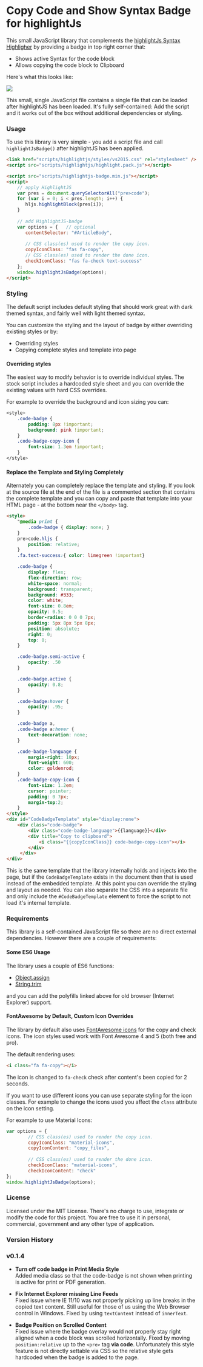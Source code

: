 # Copy Code and Show Syntax Badge for highlightJs
This small JavaScript library that complements the [highlightJs Syntax Highligher](https://highlightjs.org/) by providing a badge in top right corner that:

* Shows active Syntax for the code block
* Allows copying the code block to Clipboard

Here's what this looks like:

![](ScreenShot.png)

This small, single JavaScript file contains a single file that can be loaded after highlightJS has been loaded. It's fully self-contained: Add the script and it works out of the box without additional dependencies or styling.

### Usage
To use this library is very simple - you add a script file and call `highlightJsBadge()` after highlightJS has been applied.

```html
<link href="scripts/highlightjs/styles/vs2015.css" rel="stylesheet" />
<script src="scripts/highlightjs/highlight.pack.js"></script>

<script src="scripts/highlightjs-badge.min.js"></script>
<script>
    // apply HighlightJS
    var pres = document.querySelectorAll("pre>code");
    for (var i = 0; i < pres.length; i++) {
       hljs.highlightBlock(pres[i]);
    }
    
    // add HighlightJS-badge
    var options = {   // optional
       contentSelector: "#ArticleBody",
       
       // CSS class(es) used to render the copy icon.
       copyIconClass: "fas fa-copy",
       // CSS class(es) used to render the done icon.
       checkIconClass: "fas fa-check text-success"
    };
    window.highlightJsBadge(options);
</script>
```

### Styling
The default script includes default styling that should work great with dark themed syntax, and fairly well with light themed syntax.

You can customize the styling and the layout of badge by either overriding existing styles or by:

* Overriding styles
* Copying complete styles and template into page

#### Overriding styles
The easiest way to modify behavior is to override individual styles. The stock script includes a hardcoded style sheet and you can override the existing values with hard CSS overrides.

For example to override the background and icon sizing you can:

```css
<style>
    .code-badge {
        padding: 8px !important;
        background: pink !important;
    }
    .code-badge-copy-icon {
        font-size: 1.3em !important;
    }
</style>
```

#### Replace the Template and Styling Completely
Alternately you can completely replace the template and styling. If you look at the source file at the end of the file is a commented section that contains the complete template and you can copy and paste that template into your HTML page - at the bottom near the `</body>` tag.

```html
<style>
    "@media print {
        .code-badge { display: none; }
    }
    pre>code.hljs {
        position: relative;
    }
    .fa.text-success:{ color: limegreen !important}

    .code-badge {
        display: flex;
        flex-direction: row;
        white-space: normal;
        background: transparent;
        background: #333;
        color: white;
        font-size: 0.8em;
        opacity: 0.5;
        border-radius: 0 0 0 7px;
        padding: 5px 8px 5px 8px;
        position: absolute;
        right: 0;
        top: 0;
    }

    .code-badge.semi-active {
        opacity: .50
    }

    .code-badge.active {
        opacity: 0.8;
    }

    .code-badge:hover {
        opacity: .95;
    }

    .code-badge a,
    .code-badge a:hover {
        text-decoration: none;
    }

    .code-badge-language {
        margin-right: 10px;
        font-weight: 600;
        color: goldenrod;
    }
    .code-badge-copy-icon {
        font-size: 1.2em;
        cursor: pointer;
        padding: 0 7px;
        margin-top:2;
    }
</style>
<div id="CodeBadgeTemplate" style="display:none">
    <div class="code-badge">
        <div class="code-badge-language">{{language}}</div>
        <div title="Copy to clipboard">
            <i class="{{copyIconClass}} code-badge-copy-icon"></i>
        </div>
     </div>
</div>
```

This is the same template that the library internally holds and injects into the page, but if the `CodeBadgeTemplate` exists in the document then that is used instead of the embedded template. At this point you can override the styling and layout as needed. You can also separate the CSS into a separate file and only include the `#CodeBadgeTemplate` element to force the script to not load it's internal template.

### Requirements
This library is a self-contained JavaScript file so there are no direct external dependencies. However there are a couple of requirements:

#### Some ES6 Usage
The library uses a couple of ES6 functions:

* [Object.assign](https://developer.mozilla.org/en-US/docs/Web/JavaScript/Reference/Global_Objects/Object/assign#Polyfill)
* [String.trim](https://developer.mozilla.org/en-US/docs/Web/JavaScript/Reference/Global_Objects/String/Trim#Polyfill)

and you can add the polyfills linked above for old browser (Internet Explorer) support.

#### FontAwesome by Default, Custom Icon Overrides
The library by default also uses [FontAwesome icons](https://fontawesome.com/icons?from=io) for the copy and check icons. The icon styles used work with Font Awesome 4 and 5 (both free and pro). 

The default rendering uses:

```html
<i class="fa fa-copy"></i>
```
The icon is changed to `fa-check` check after content's been copied for 2 seconds.

If you want to use different icons you can use separate styling for the icon classes. For example to change the icons used you affect the `class` attribute on the icon setting. 

For example to use Material Icons:

```javascript
var options = {
        // CSS class(es) used to render the copy icon.
        copyIconClass: "material-icons",  
        copyIconContent: "copy_files",
        
        // CSS class(es) used to render the done icon.
        checkIconClass: "material-icons",
        checkIconContent: "check"
};
window.highlightJsBadge(options);
```

### License 
Licensed under the MIT License. There's no charge to use, integrate or modify the code for this project. You are free to use it in personal, commercial, government and any other type of application.


### Version History

### v0.1.4


* **Turn off code badge in Print Media Style**  
Added media class so that the code-badge is not shown when printing is active for print or PDF generation.

* **Fix Internet Explorer missing Line Feeds**  
Fixed issue where IE 11/10 was not properly picking up line breaks in the copied text content. Still useful for those of us using the Web Browser control in Windows. Fixed by using `textContent` instead of `innerText`.

* **Badge Position on Scrolled Content**   
Fixed issue where the badge overlay would not properly stay right aligned when a code block was scrolled horizontally. Fixed by moving `position:relative` up to the `<pre>` tag **via code**. Unfortunately this style feature is not directly settable via CSS so the relative style gets hardcoded when the badge is added to the page.


